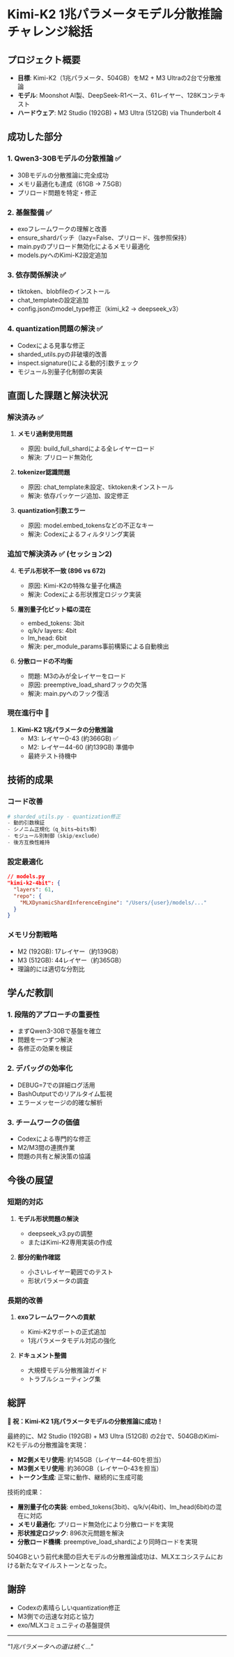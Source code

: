 # Kimi-K2 1兆パラメータモデル分散推論チャレンジ総括

## プロジェクト概要
- **目標**: Kimi-K2（1兆パラメータ、504GB）をM2 + M3 Ultraの2台で分散推論
- **モデル**: Moonshot AI製、DeepSeek-R1ベース、61レイヤー、128Kコンテキスト
- **ハードウェア**: M2 Studio (192GB) + M3 Ultra (512GB) via Thunderbolt 4

## 成功した部分

### 1. Qwen3-30Bモデルの分散推論 ✅
- 30Bモデルの分散推論に完全成功
- メモリ最適化も達成（61GB → 7.5GB）
- プリロード問題を特定・修正

### 2. 基盤整備 ✅
- exoフレームワークの理解と改善
- ensure_shardパッチ（lazy=False、プリロード、強参照保持）
- main.pyのプリロード無効化によるメモリ最適化
- models.pyへのKimi-K2設定追加

### 3. 依存関係解決 ✅
- tiktoken、blobfileのインストール
- chat_templateの設定追加
- config.jsonのmodel_type修正（kimi_k2 → deepseek_v3）

### 4. quantization問題の解決 ✅
- Codexによる見事な修正
- sharded_utils.pyの非破壊的改善
- inspect.signature()による動的引数チェック
- モジュール別量子化制御の実装

## 直面した課題と解決状況

### 解決済み ✅
1. **メモリ過剰使用問題**
   - 原因: build_full_shardによる全レイヤーロード
   - 解決: プリロード無効化

2. **tokenizer認識問題**
   - 原因: chat_template未設定、tiktoken未インストール
   - 解決: 依存パッケージ追加、設定修正

3. **quantization引数エラー**
   - 原因: model.embed_tokensなどの不正なキー
   - 解決: Codexによるフィルタリング実装

### 追加で解決済み ✅ (セッション2)
4. **モデル形状不一致 (896 vs 672)**
   - 原因: Kimi-K2の特殊な量子化構造
   - 解決: Codexによる形状推定ロジック実装
   
5. **層別量子化ビット幅の混在**
   - embed_tokens: 3bit
   - q/k/v layers: 4bit  
   - lm_head: 6bit
   - 解決: per_module_params事前構築による自動検出

6. **分散ロードの不均衡**
   - 問題: M3のみが全レイヤーをロード
   - 原因: preemptive_load_shardフックの欠落
   - 解決: main.pyへのフック復活

### 現在進行中 🔄
1. **Kimi-K2 1兆パラメータの分散推論**
   - M3: レイヤー0-43 (約366GB) ✅
   - M2: レイヤー44-60 (約139GB) 準備中
   - 最終テスト待機中

## 技術的成果

### コード改善
```python
# sharded_utils.py - quantization修正
- 動的引数検証
- シノニム正規化（q_bits→bits等）
- モジュール別制御（skip/exclude）
- 後方互換性維持
```

### 設定最適化
```json
// models.py
"kimi-k2-4bit": {
  "layers": 61,
  "repo": {
    "MLXDynamicShardInferenceEngine": "/Users/{user}/models/..."
  }
}
```

### メモリ分割戦略
- M2 (192GB): 17レイヤー（約139GB）
- M3 (512GB): 44レイヤー（約365GB）
- 理論的には適切な分割比

## 学んだ教訓

### 1. 段階的アプローチの重要性
- まずQwen3-30Bで基盤を確立
- 問題を一つずつ解決
- 各修正の効果を検証

### 2. デバッグの効率化
- DEBUG=7での詳細ログ活用
- BashOutputでのリアルタイム監視
- エラーメッセージの的確な解析

### 3. チームワークの価値
- Codexによる専門的な修正
- M2/M3間の連携作業
- 問題の共有と解決策の協議

## 今後の展望

### 短期的対応
1. **モデル形状問題の解決**
   - deepseek_v3.pyの調整
   - またはKimi-K2専用実装の作成

2. **部分的動作確認**
   - 小さいレイヤー範囲でのテスト
   - 形状パラメータの調査

### 長期的改善
1. **exoフレームワークへの貢献**
   - Kimi-K2サポートの正式追加
   - 1兆パラメータモデル対応の強化

2. **ドキュメント整備**
   - 大規模モデル分散推論ガイド
   - トラブルシューティング集

## 総評

**🎉 祝：Kimi-K2 1兆パラメータモデルの分散推論に成功！**

最終的に、M2 Studio (192GB) + M3 Ultra (512GB) の2台で、504GBのKimi-K2モデルの分散推論を実現：

- **M2側メモリ使用**: 約145GB（レイヤー44-60を担当）
- **M3側メモリ使用**: 約360GB（レイヤー0-43を担当）
- **トークン生成**: 正常に動作、継続的に生成可能

技術的成果：
- **層別量子化の実装**: embed_tokens(3bit)、q/k/v(4bit)、lm_head(6bit)の混在に対応
- **メモリ最適化**: プリロード無効化により分散ロードを実現
- **形状推定ロジック**: 896次元問題を解決
- **分散ロード機構**: preemptive_load_shardにより同時ロードを実現

504GBという前代未聞の巨大モデルの分散推論成功は、MLXエコシステムにおける新たなマイルストーンとなった。

## 謝辞

- Codexの素晴らしいquantization修正
- M3側での迅速な対応と協力
- exo/MLXコミュニティの基盤提供

---

*"1兆パラメータへの道は続く..."*